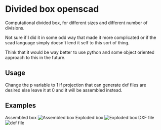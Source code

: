 Divided box openscad
====================

Computational divided box, for different sizes and different number of divisions.

Not sure if I did it in some odd way that made it more complicated or if the scad language simply doesn't lend it self to this sort of thing. 

Think that it would be way better to use python and some object oriented approach to this in the future.

Usage
-----
Change the p variable to 1 if projection that can generate dxf files are desired else leave it at 0 and it will be assembled instead.


Examples
--------
Assembled box
![Assembled box](https://github.com/orrche/dividedbox/raw/master/images/box.png "Assembled box")
Exploded box
![Exploded box](https://github.com/orrche/dividedbox/raw/master/images/spread.png "Exploded box")
DXF file
![dxf file](https://github.com/orrche/dividedbox/raw/master/images/box.dxf "DXF file")


